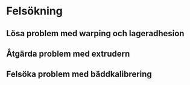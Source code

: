 # Felsökning

## Lösa problem med warping och lageradhesion
## Åtgärda problem med extrudern
## Felsöka problem med bäddkalibrering